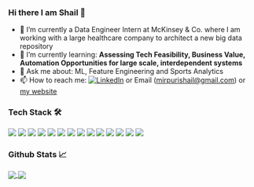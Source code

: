 ### Hi there I am Shail 👋
- 🔭 I’m currently a Data Engineer Intern at McKinsey & Co. where I am working with a large healthcare company to architect a new big data repository  
- 🌱 I’m currently learning: **Assessing Tech Feasibility, Business Value, Automation Opportunities for large scale, interdependent systems**
- 💬 Ask me about: ML, Feature Engineering and Sports Analytics
- 📫 How to reach me: [![LinkedIn][2.2]][2] or Email (mirpurishail@gmail.com) or [my website](https://mirpurishail.wixsite.com/portfolio)

<!-- Icons -->

[2.2]: https://raw.githubusercontent.com/MartinHeinz/MartinHeinz/master/linkedin-3-16.png (LinkedIn icon without padding)

<!-- Links to your social media accounts -->

[2]: https://www.linkedin.com/in/shail-mirpuri/

### Tech Stack 🛠️
![](https://img.shields.io/badge/Python-informational?style=flat&logo=Logo1&logoColor=white&color=2bbc8a)
![](https://img.shields.io/badge/R-informational?style=flat&logo=Logo1&logoColor=white&color=2bbc8a)
![](https://img.shields.io/badge/C++-informational?style=flat&logo=Logo1&logoColor=white&color=2bbc8a)
![](https://img.shields.io/badge/SQL-informational?style=flat&logo=Logo1&logoColor=white&color=2bbc8a)
![](https://img.shields.io/badge/Tensorflow-informational?style=flat&logo=Logo1&logoColor=white&color=2bbc8a)
![](https://img.shields.io/badge/Spacy-informational?style=flat&logo=Logo1&logoColor=white&color=2bbc8a)
![](https://img.shields.io/badge/Sklearn-informational?style=flat&logo=Logo1&logoColor=white&color=2bbc8a)
![](https://img.shields.io/badge/Pandas-informational?style=flat&logo=Logo1&logoColor=white&color=2bbc8a)
![](https://img.shields.io/badge/Numpy-informational?style=flat&logo=Logo1&logoColor=white&color=2bbc8a)
![](https://img.shields.io/badge/Seaborn-informational?style=flat&logo=Logo1&logoColor=white&color=2bbc8a)
![](https://img.shields.io/badge/Matplotlib-informational?style=flat&logo=Logo1&logoColor=white&color=2bbc8a)
![](https://img.shields.io/badge/Scrapy-informational?style=flat&logo=Logo1&logoColor=white&color=2bbc8a)
![](https://img.shields.io/badge/NLTK-informational?style=flat&logo=Logo1&logoColor=white&color=2bbc8a)
![](https://img.shields.io/badge/AutoML-informational?style=flat&logo=Logo1&logoColor=white&color=2bbc8a)



### Github Stats 📈

<a href="https://github.com/anuraghazra/github-readme-stats">
  <img align="center" src="https://github-readme-stats.vercel.app/api?username=shailm99" />
</a>
<a href="https://github.com/anuraghazra/convoychat">
  <img align="center" src="https://github-readme-stats.vercel.app/api/top-langs/?username=shailm99" />
</a>

<!--
**shailm99/shailm99** is a ✨ _special_ ✨ repository because its `README.md` (this file) appears on your GitHub profile.

Here are some ideas to get you started:

- 🔭 I’m currently working on ...
- 🌱 I’m currently learning ...
- 👯 I’m looking to collaborate on ...
- 🤔 I’m looking for help with ...
- 💬 Ask me about ...
- 📫 How to reach me: ...
- 😄 Pronouns: ...
- ⚡ Fun fact: ...
-->

